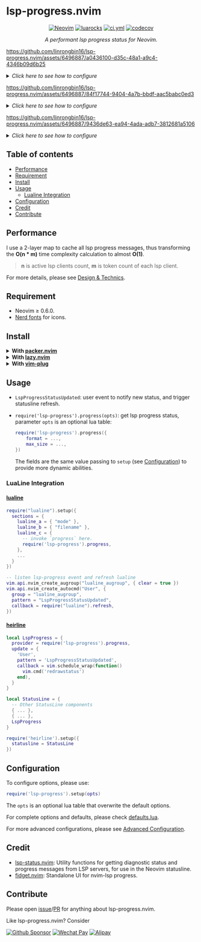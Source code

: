 <!-- markdownlint-disable MD001 MD013 MD034 MD033 MD051 -->

# lsp-progress.nvim

<p align="center">
<a href="https://github.com/neovim/neovim/releases/v0.6.0"><img alt="Neovim" src="https://img.shields.io/badge/Neovim-v0.6+-57A143?logo=neovim&logoColor=57A143" /></a>
<a href="https://luarocks.org/modules/linrongbin16/lsp-progress.nvim"><img alt="luarocks" src="https://custom-icon-badges.demolab.com/luarocks/v/linrongbin16/lsp-progress.nvim?label=LuaRocks&labelColor=2C2D72&logo=tag&logoColor=fff&color=blue" /></a>
<a href="https://github.com/linrongbin16/lsp-progress.nvim/actions/workflows/ci.yml"><img alt="ci.yml" src="https://img.shields.io/github/actions/workflow/status/linrongbin16/lsp-progress.nvim/ci.yml?label=GitHub%20CI&labelColor=181717&logo=github&logoColor=fff" /></a>
<a href="https://app.codecov.io/github/linrongbin16/lsp-progress.nvim"><img alt="codecov" src="https://img.shields.io/codecov/c/github/linrongbin16/lsp-progress.nvim?logo=codecov&logoColor=F01F7A&label=Codecov" /></a>
</p>

<p align="center"><i> A performant lsp progress status for Neovim. </i></p>

https://github.com/linrongbin16/lsp-progress.nvim/assets/6496887/a0436100-d35c-48a1-a9c4-4346b09d6b25

<details>
<summary><i>Click here to see how to configure</i></summary>

```lua
require("lsp-progress").setup()
```

</details>

https://github.com/linrongbin16/lsp-progress.nvim/assets/6496887/84f17744-9404-4a7b-bbdf-aac5babc0ed3

<details>
<summary><i>Click here to see how to configure</i></summary>

```lua
require("lsp-progress").setup({
  client_format = function(client_name, spinner, series_messages)
    if #series_messages == 0 then
      return nil
    end
    return {
      name = client_name,
      body = spinner .. " " .. table.concat(series_messages, ", "),
    }
  end,
  format = function(client_messages)
    --- @param name string
    --- @param msg string?
    --- @return string
    local function stringify(name, msg)
      return msg and string.format("%s %s", name, msg) or name
    end

    local sign = "" -- nf-fa-gear \uf013
    local lsp_clients = vim.lsp.get_active_clients()
    local messages_map = {}
    for _, climsg in ipairs(client_messages) do
      messages_map[climsg.name] = climsg.body
    end

    if #lsp_clients > 0 then
      table.sort(lsp_clients, function(a, b)
        return a.name < b.name
      end)
      local builder = {}
      for _, cli in ipairs(lsp_clients) do
        if
          type(cli) == "table"
          and type(cli.name) == "string"
          and string.len(cli.name) > 0
        then
          if messages_map[cli.name] then
            table.insert(builder, stringify(cli.name, messages_map[cli.name]))
          else
            table.insert(builder, stringify(cli.name))
          end
        end
      end
      if #builder > 0 then
        return sign .. " " .. table.concat(builder, ", ")
      end
    end
    return ""
  end,
})
```

</details>

https://github.com/linrongbin16/lsp-progress.nvim/assets/6496887/9436de63-ea94-4ada-adb7-3812681a5106

<details>
<summary><i>Click here to see how to configure</i></summary>

```lua
require("lsp-progress").setup({
  decay = 1200,
  series_format = function(title, message, percentage, done)
    local builder = {}
    local has_title = false
    local has_message = false
    if type(title) == "string" and string.len(title) > 0 then
      local escaped_title = title:gsub("%%", "%%%%")
      table.insert(builder, escaped_title)
      has_title = true
    end
    if type(message) == "string" and string.len(message) > 0 then
      local escaped_message = message:gsub("%%", "%%%%")
      table.insert(builder, escaped_message)
      has_message = true
    end
    if percentage and (has_title or has_message) then
      table.insert(builder, string.format("(%.0f%%%%)", percentage))
    end
    return { msg = table.concat(builder, " "), done = done }
  end,
  client_format = function(client_name, spinner, series_messages)
    if #series_messages == 0 then
      return nil
    end
    local builder = {}
    local done = true
    for _, series in ipairs(series_messages) do
      if not series.done then
        done = false
      end
      table.insert(builder, series.msg)
    end
    if done then
      spinner = "✓" -- replace your check mark
    end
    return "["
      .. client_name
      .. "] "
      .. spinner
      .. " "
      .. table.concat(builder, ", ")
  end,
})
```

</details>

## Table of contents

- [Performance](#performance)
- [Requirement](#requirement)
- [Install](#install)
- [Usage](#usage)
  - [Lualine Integration](#lualine-integration)
- [Configuration](#configuration)
- [Credit](#credit)
- [Contribute](#contribute)

## Performance

I use a 2-layer map to cache all lsp progress messages, thus transforming the
**O(n \* m)** time complexity calculation to almost **O(1)**.

> **n** is active lsp clients count, **m** is token count of each lsp client.

For more details, please see [Design & Technics](https://github.com/linrongbin16/lsp-progress.nvim/wiki/Design-&-Technics).

## Requirement

- Neovim &ge; 0.6.0.
- [Nerd fonts](https://www.nerdfonts.com/) for icons.

## Install

<details>
<summary><b>With <a href="https://github.com/wbthomason/packer.nvim">packer.nvim</a></b></summary>

```lua
-- lua
return require('packer').startup(function(use)
  use {
    'linrongbin16/lsp-progress.nvim',
    config = function()
      require('lsp-progress').setup()
    end
  }

  -- integrate with lualine
  use {
    'nvim-lualine/lualine.nvim',
    config = ...,
  }

  -- integrate with heirline
  use {
    'rebelot/heirline.nvim',
    config = ...,
  }
end)
```

</details>

<details>
<summary><b>With <a href="https://github.com/folke/lazy.nvim">lazy.nvim</a></b></summary>

```lua
-- lua
require("lazy").setup({
  {
    'linrongbin16/lsp-progress.nvim',
    config = function()
      require('lsp-progress').setup()
    end
  }

  -- integrate with lualine
  {
    'nvim-lualine/lualine.nvim',
    dependencies = {
      'nvim-tree/nvim-web-devicons',
      'linrongbin16/lsp-progress.nvim',
    },
    config = ...
  },

  -- integrate with heirline
  {
    'rebelot/heirline.nvim',
    dependencies = {
      'linrongbin16/lsp-progress.nvim',
    },
    config = ...
  }
})
```

</details>

<details>
<summary><b>With <a href="https://github.com/junegunn/vim-plug">vim-plug</a></b></summary>

```vim
" vim
call plug#begin()

Plug 'linrongbin16/lsp-progress.nvim'

" integrate with lualine
Plug 'nvim-lualine/lualine.nvim'

" integrate with heirline
Plug 'rebelot/heirline.nvim'

call plug#end()

lua require('lsp-progress').setup()
```

</details>

## Usage

- `LspProgressStatusUpdated`: user event to notify new status, and trigger statusline
  refresh.
- `require('lsp-progress').progress(opts)`: get lsp progress status, parameter
  `opts` is an optional lua table:

  ```lua
  require('lsp-progress').progress({
      format = ...,
      max_size = ...,
  })
  ```

  The fields are the same value passing to `setup` (see [Configuration](#configuration))
  to provide more dynamic abilities.

### LuaLine Integration

#### [lualine](https://github.com/nvim-lualine/lualine.nvim)

```lua
require("lualine").setup({
  sections = {
    lualine_a = { "mode" },
    lualine_b = { "filename" },
    lualine_c = {
      -- invoke `progress` here.
      require('lsp-progress').progress,
    },
    ...
  }
})

-- listen lsp-progress event and refresh lualine
vim.api.nvim_create_augroup("lualine_augroup", { clear = true })
vim.api.nvim_create_autocmd("User", {
  group = "lualine_augroup",
  pattern = "LspProgressStatusUpdated",
  callback = require("lualine").refresh,
})
```

#### [heirline](https://github.com/rebelot/heirline.nvim)

```lua
local LspProgress = {
  provider = require('lsp-progress').progress,
  update = {
    'User',
    pattern = 'LspProgressStatusUpdated',
    callback = vim.schedule_wrap(function()
      vim.cmd('redrawstatus')
    end),
  }
}

local StatusLine = {
  -- Other StatusLine components
  { ... },
  { ... },
  LspProgress
}

require('heirline').setup({
  statusline = StatusLine
})
```

## Configuration

To configure options, please use:

```lua
require('lsp-progress').setup(opts)
```

The `opts` is an optional lua table that overwrite the default options.

For complete options and defaults, please check [defaults.lua](https://github.com/linrongbin16/lsp-progress.nvim/blob/main/lua/lsp-progress/defaults.lua).

For more advanced configurations, please see [Advanced Configuration](https://github.com/linrongbin16/lsp-progress.nvim/wiki/Advanced-Configuration).

## Credit

- [lsp-status.nvim](https://github.com/nvim-lua/lsp-status.nvim): Utility
  functions for getting diagnostic status and progress messages from LSP servers,
  for use in the Neovim statusline.
- [fidget.nvim](https://github.com/j-hui/fidget.nvim): Standalone UI for
  nvim-lsp progress.

## Contribute

Please open [issue](https://github.com/linrongbin16/lsp-progress.nvim/issues)/[PR](https://github.com/linrongbin16/lsp-progress.nvim/pulls) for anything about lsp-progress.nvim.

Like lsp-progress.nvim? Consider

[![Github Sponsor](https://img.shields.io/badge/-Sponsor%20Me%20on%20Github-magenta?logo=github&logoColor=white)](https://github.com/sponsors/linrongbin16)
[![Wechat Pay](https://img.shields.io/badge/-Tip%20Me%20on%20WeChat-brightgreen?logo=wechat&logoColor=white)](https://github.com/linrongbin16/lin.nvim/wiki/Sponsor)
[![Alipay](https://img.shields.io/badge/-Tip%20Me%20on%20Alipay-blue?logo=alipay&logoColor=white)](https://github.com/linrongbin16/lin.nvim/wiki/Sponsor)

